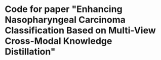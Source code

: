 # Code for paper "Enhancing Nasopharyngeal Carcinoma Classification Based on Multi-View Cross-Modal Knowledge Distillation"
